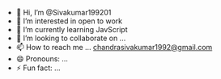 - 👋 Hi, I’m @Sivakumar199201
- 👀 I’m interested in open to work
- 🌱 I’m currently learning  JavScript
- 💞️ I’m looking to collaborate on ...
- 📫 How to reach me ... chandrasivakumar1992@gmail.com
- 😄 Pronouns: ...
- ⚡ Fun fact: ...

<!---
Sivakumar199201/Sivakumar199201 is a ✨ special ✨ repository because its `README.md` (this file) appears on your GitHub profile.
You can click the Preview link to take a look at your changes.
--->
